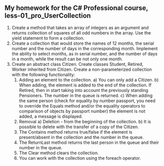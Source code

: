 ## My homework for the C# Professional course, less-01_pro_UserCollection
1. Create a method that takes an array of integers as an argument and returns
   collection of squares of all odd numbers in the array. Use the yield statement to form a collection.
2. Create a collection that would store the names of 12 months, the serial number and
   the number of days in the corresponding month. Implement the ability to select months, as in
   serial number, and the number of days in a month, while the result can be not only one month.
3. Create an abstract class Citizen. Create classes Student, Retired, Worker
   inherited from Citizen. Create a non-parameterized collection with the following functionality:
    1. Adding an element to the collection.
      a) You can only add a Citizen.
      b) When adding, the element is added to the end of the collection. If Retired, then in
         start taking into account the previously standing Pensioners. The number in the queue is returned.
      c) When adding the same person (check for equality by number
         passport, you need to override the Equals method and/or the equality operators to
         comparison of objects by passport number) the element is not added, a message is displayed.
    2. Removal
      a) Deletion - from the beginning of the collection.
      b) It is possible to delete with the transfer of a copy of the Citizen.
    3. The Contains method returns true/false if the element is present/absent in the collection and the number in the queue.
    4. The ReturnLast method returns the last person in the queue and their number in the queue.
    5. The Clear method clears the collection.
    6. You can work with the collection using the foreach operator.
